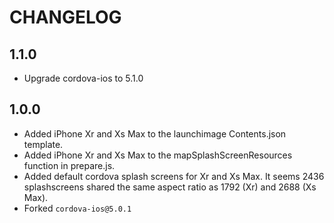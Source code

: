 # CHANGELOG

## 1.1.0
- Upgrade cordova-ios to 5.1.0

## 1.0.0
- Added iPhone Xr and Xs Max to the launchimage Contents.json template.
- Added iPhone Xr and Xs Max to the mapSplashScreenResources function in prepare.js.
- Added default cordova splash screens for Xr and Xs Max. It seems 2436 splashscreens shared the same aspect ratio as 1792 (Xr) and 2688 (Xs Max).
- Forked `cordova-ios@5.0.1`
